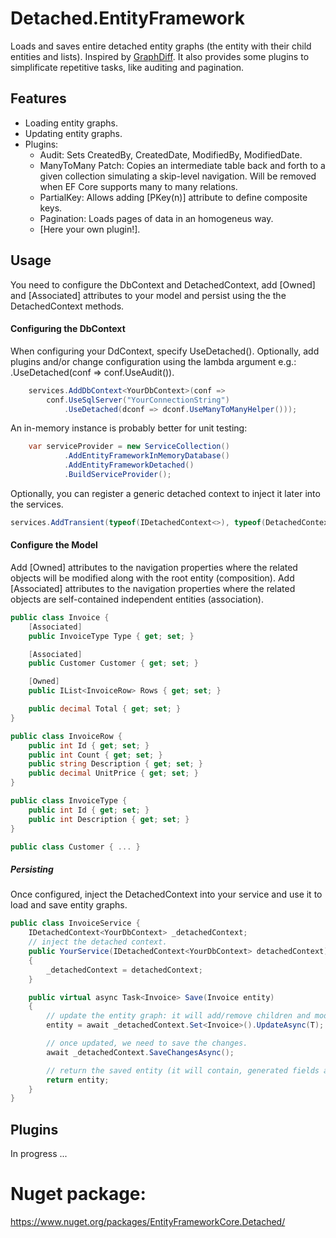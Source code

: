 
# Detached.EntityFramework

Loads and saves entire detached entity graphs (the entity with their child entities and lists). 
Inspired by [GraphDiff](https://github.com/refactorthis/GraphDiff).
It also provides some plugins to simplificate repetitive tasks, like auditing and pagination.

## Features
* Loading entity graphs.
* Updating entity graphs.
* Plugins:
	- Audit: Sets CreatedBy, CreatedDate, ModifiedBy, ModifiedDate.
	- ManyToMany Patch: Copies an intermediate table back and forth to a given collection
	simulating a skip-level navigation. Will be removed when EF Core supports many to many relations.
	- PartialKey: Allows adding [PKey(n)] attribute to define composite keys.
	- Pagination: Loads pages of data in an homogeneus way.
    - [Here your own plugin!].

## Usage
You need to configure the DbContext and DetachedContext, add [Owned] and [Associated] attributes to your model and persist using the 
the DetachedContext methods.

#### Configuring the DbContext
When configuring your DdContext, specify UseDetached(). Optionally, add plugins and/or change configuration using the
lambda argument e.g.: .UseDetached(conf => conf.UseAudit()).

```csharp
    services.AddDbContext<YourDbContext>(conf =>
        conf.UseSqlServer("YourConnectionString")
            .UseDetached(dconf => dconf.UseManyToManyHelper()));
```

An in-memory instance is probably better for unit testing:
```csharp
    var serviceProvider = new ServiceCollection()
            .AddEntityFrameworkInMemoryDatabase()
            .AddEntityFrameworkDetached()
            .BuildServiceProvider();
```

Optionally, you can register a generic detached context to inject it later into the services.

```csharp
services.AddTransient(typeof(IDetachedContext<>), typeof(DetachedContext<>));
```

#### Configure the Model
Add [Owned] attributes to the navigation properties where the related objects will be modified along with the root entity (composition).
Add [Associated] attributes to the navigation properties where the related objects are self-contained independent entities (association).

```csharp
public class Invoice {
	[Associated]
	public InvoiceType Type { get; set; }

	[Associated]
	public Customer Customer { get; set; }

	[Owned]
	public IList<InvoiceRow> Rows { get; set; }

	public decimal Total { get; set; }
}

public class InvoiceRow {
	public int Id { get; set; }
	public int Count { get; set; }
	public string Description { get; set; }
	public decimal UnitPrice { get; set; }
}

public class InvoiceType {
	public int Id { get; set; }
	public int Description { get; set; }
}

public class Customer { ... }
```

##### Persisting
Once configured, inject the DetachedContext into your service and use it to load and save entity graphs.

```csharp
public class InvoiceService {
	IDetachedContext<YourDbContext> _detachedContext;
	// inject the detached context. 
	public YourService(IDetachedContext<YourDbContext> detachedContext)
	{
		_detachedContext = detachedContext; 
	}

	public virtual async Task<Invoice> Save(Invoice entity)
    {
		// update the entity graph: it will add/remove children and modify fields as needed.
        entity = await _detachedContext.Set<Invoice>().UpdateAsync(T);

		// once updated, we need to save the changes.
        await _detachedContext.SaveChangesAsync();

		// return the saved entity (it will contain, generated fields and ids).
        return entity;
    }
}
```

## Plugins

In progress ... 


# Nuget package:
https://www.nuget.org/packages/EntityFrameworkCore.Detached/